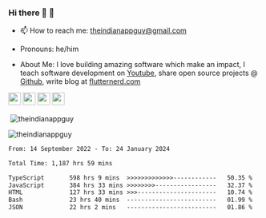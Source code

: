 ### Hi there 👋 🙂

- 📫 How to reach me: theindianappguy@gmail.com

- Pronouns: he/him

- About Me: I love building amazing software which make an impact, I teach software development on [Youtube](https://www.youtube.com/SanskarTiwari), share open source projects @ [Github](https://github.com/theindianappguy), write blog at <a href="https://flutternerd.com/">flutternerd.com</a>

<p><a href="https://www.twitter.com/indianappguy"><img src="https://img.shields.io/badge/twitter-%231DA1F2.svg?&style=for-the-badge&logo=twitter&logoColor=white" height=25></a> <a href="https://www.linkedin.com/in/lamsanskar/"><img src="https://img.shields.io/badge/linkedin-%230077B5.svg?&style=for-the-badge&logo=linkedin&logoColor=white" height=25></a> <a href="https://www.instagram.com/sanskar.dev/"><img src="https://img.shields.io/badge/instagram-%23E4405F.svg?&style=for-the-badge&logo=instagram&logoColor=white" height=25></a> <a href="https://medium.com/@theindianappguy"><img src="https://img.shields.io/badge/medium-%2312100E.svg?&style=for-the-badge&logo=medium&logoColor=white" height=25></a> </p>

<p>&nbsp;<img align="center" src="https://github-readme-stats.vercel.app/api?username=theindianappguy&show_icons=true&locale=en" alt="theindianappguy" /></p>

<p><img align="center" src="https://github-readme-streak-stats.herokuapp.com/?user=theindianappguy&" alt="theindianappguy" /></p>

<!--START_SECTION:waka-->

```txt
From: 14 September 2022 - To: 24 January 2024

Total Time: 1,187 hrs 59 mins

TypeScript       598 hrs 9 mins  >>>>>>>>>>>>>------------   50.35 %
JavaScript       384 hrs 33 mins >>>>>>>>-----------------   32.37 %
HTML             127 hrs 33 mins >>>----------------------   10.74 %
Bash             23 hrs 40 mins  -------------------------   01.99 %
JSON             22 hrs 2 mins   -------------------------   01.86 %
```

<!--END_SECTION:waka-->
